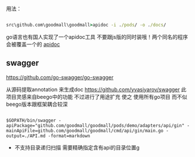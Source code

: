 用法：
~~~cmd

src\github.com\goodmall\goodmall>apidoc -i ./pods/ -o ./docs/
~~~

go语言也有国人实现了一个apidoc工具 不要跟js版的同时装哦！两个同名的程序会被覆盖一个的
[apidoc](github.com/caixw/apidoc)

## swagger

https://github.com/go-swagger/go-swagger

从源码提取annotation 来生成doc
https://github.com/yvasiyarov/swagger 此项目灵感来自beego中的功能 不过进行了用途扩充 使之
使用所有go项目 而不似beego版本跟框架耦合较深
~~~shell

$GOPATH/bin/swagger -apiPackage="github.com/goodmall/goodmall/pods/demo/adapters/api/gin" -mainApiFile=github.com/goodmall/goodmall/cmd/api/gin/main.go -output=./API.md -format=markdown

~~~

- 不支持目录递归扫描 需要精确指定含有api的目录位置g